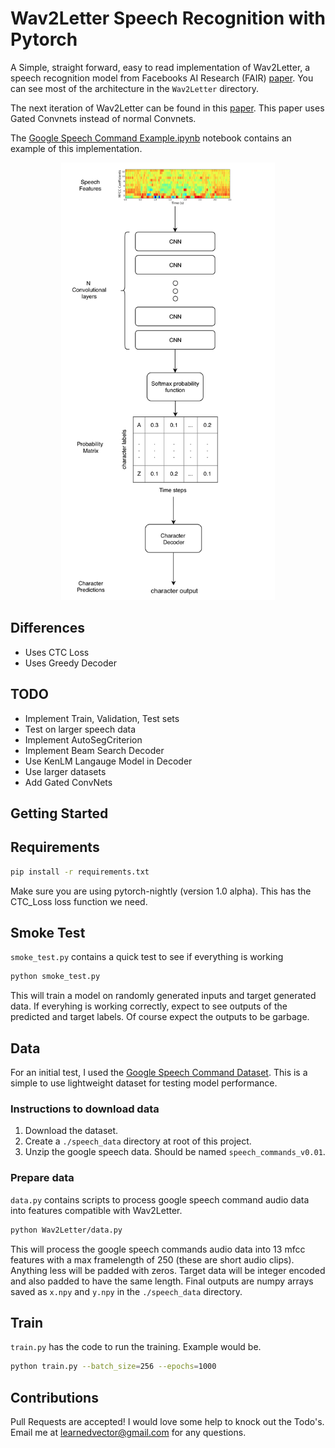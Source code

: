 # Wav2Letter Speech Recognition with Pytorch

A Simple, straight forward, easy to read implementation of Wav2Letter, a speech recognition model from Facebooks AI Research (FAIR) [paper](https://arxiv.org/pdf/1609.03193.pdf). You can see most of the architecture in the `Wav2Letter` directory.

The next iteration of Wav2Letter can be found in this [paper](https://arxiv.org/abs/1712.09444). This paper uses Gated Convnets instead of normal Convnets.

The [Google Speech Command Example.ipynb](https://github.com/LearnedVector/Wav2Letter/blob/master/Google%20Speech%20Command%20Example.ipynb) notebook contains an example of this implementation.

<p align="center">
  <img src="Wav2Letter-diagram.png" alt="Precise 2 Diagram" height="700"/>
</p>

## Differences

* Uses CTC Loss
* Uses Greedy Decoder

## TODO

* Implement Train, Validation, Test sets
* Test on larger speech data
* Implement AutoSegCriterion
* Implement Beam Search Decoder
* Use KenLM Langauge Model in Decoder
* Use larger datasets
* Add Gated ConvNets

## Getting Started

## Requirements

```bash
pip install -r requirements.txt
```

Make sure you are using pytorch-nightly (version 1.0 alpha). This has the CTC_Loss loss function we need.

## Smoke Test

`smoke_test.py` contains a quick test to see if everything is working

```bash
python smoke_test.py
```

This will train a model on randomly generated inputs and target generated data. If everyhing is working correctly, expect to see outputs of the predicted and target labels. Of course expect the outputs to be garbage.

## Data

For an initial test, I used the [Google Speech Command Dataset](https://www.kaggle.com/c/tensorflow-speech-recognition-challenge/data). This is a simple to use lightweight dataset for testing model performance.

### Instructions to download data

1. Download the dataset.
2. Create a `./speech_data` directory at root of this project.
3. Unzip the google speech data. Should be named `speech_commands_v0.01`.

### Prepare data

`data.py` contains scripts to process google speech command audio data into features compatible with Wav2Letter.

```bash
python Wav2Letter/data.py
```

This will process the google speech commands audio data into 13 mfcc features with a max framelength of 250 (these are short audio clips). Anything less will be padded with zeros. Target data will be integer encoded and also padded to have the same length. Final outputs are numpy arrays saved as `x.npy` and `y.npy` in the `./speech_data` directory.

## Train

`train.py` has the code to run the training. Example would be.

```bash
python train.py --batch_size=256 --epochs=1000
```

## Contributions

Pull Requests are accepted! I would love some help to knock out the Todo's. Email me at learnedvector@gmail.com for any questions.
